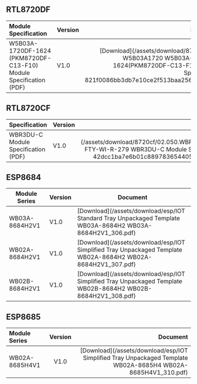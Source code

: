 

## RTL8720DF

|    Module Specification    |   Version   |   Document   |
|:-------|------| ------: |
| W5B03A-1720DF-1624 (PKM8720DF-C13-F10) Module Specification (PDF) |  V1.0 | [Download](/assets/download/8720df/30-W5B03A1720 W5B03A-1720DF-1624(PKM8720DF-C13-F10)Module Specification 821f0086bb3db7e10ce2f513baa2562f(1).pdf) |


<!-- |    Development Board Specification    |   Version   |      |
|:-------|------| ------: |
| W5B03A-1720DF Development Board Specification (PDF) |  V1.0 | [Download](/assets/download/8720df/PKE8720DF-A00-F10_Board_Specification_v1.0.pdf) | -->

## RTL8720CF

|    Specification    |   Version   |   Document   |
|:-------|------| ------: |
| WBR3DU-C Module Specification (PDF) |  V1.0 | [Download](/assets/download/8720cf/02.050.WBR3DUC0000 FTY-WI-R-279 WBR3DU-C Module Specification 42dcc1ba7e6b01c889783654405650a0.pdf) |

## ESP8684

|     Module Series |        Version        |     Document     |
| ---------- | ------------ | -------------- |
| WB03A-8684H2V1 |  V1.0   | [Download](/assets/download/esp/IOT Standard Tray Unpackaged Template WB03A-8684H2 WB03A-8684H2V1_306.pdf) |
| WB02A-8684H2V1 |   V1.0   | [Download](/assets/download/esp/IOT Simplified Tray Unpackaged Template WB02A-8684H2 WB02A-8684H2V1_307.pdf) |
| WB02B-8684H2V1 |   V1.0   | [Download](/assets/download/esp/IOT Simplified Tray Unpackaged Template WB02B-8684H2 WB02B-8684H2V1_308.pdf) |


## ESP8685

|     Module Series |    Version   |     Document     |
| :---------- | :---------: | ------------: |
| WB02A-8685H4V1 |      V1.0       | [Download](/assets/download/esp/IOT Simplified Tray Unpackaged Template WB02A-8685H4 WB02A-8685H4V1_310.pdf) |
